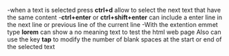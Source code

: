-when a text is selected press **ctrl+d** allow to select the next text that have the same content
-**ctrl+enter** or **ctrl+shift+enter** can include a enter line in the next line or previous line  of the current line
-With the extention emmet type **lorem** can show a no meaning text to test the html web page
Also can use the key **tap** to modify the number of blank spaces at the start or end of the selected text